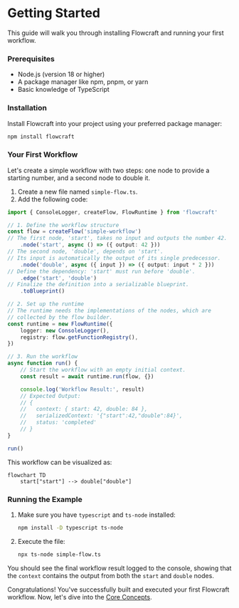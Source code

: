 # Getting Started

This guide will walk you through installing Flowcraft and running your first workflow.

### Prerequisites

-   Node.js (version 18 or higher)
-   A package manager like npm, pnpm, or yarn
-   Basic knowledge of TypeScript

### Installation

Install Flowcraft into your project using your preferred package manager:

```bash
npm install flowcraft
```

### Your First Workflow

Let's create a simple workflow with two steps: one node to provide a starting number, and a second node to double it.

1.  Create a new file named `simple-flow.ts`.
2.  Add the following code:

```typescript
import { ConsoleLogger, createFlow, FlowRuntime } from 'flowcraft'

// 1. Define the workflow structure
const flow = createFlow('simple-workflow')
// The first node, 'start', takes no input and outputs the number 42.
	.node('start', async () => ({ output: 42 }))
// The second node, 'double', depends on 'start'.
// Its input is automatically the output of its single predecessor.
	.node('double', async ({ input }) => ({ output: input * 2 }))
// Define the dependency: 'start' must run before 'double'.
	.edge('start', 'double')
// Finalize the definition into a serializable blueprint.
	.toBlueprint()

// 2. Set up the runtime
// The runtime needs the implementations of the nodes, which are
// collected by the flow builder.
const runtime = new FlowRuntime({
	logger: new ConsoleLogger(),
	registry: flow.getFunctionRegistry(),
})

// 3. Run the workflow
async function run() {
	// Start the workflow with an empty initial context.
	const result = await runtime.run(flow, {})

	console.log('Workflow Result:', result)
	// Expected Output:
	// {
	//   context: { start: 42, double: 84 },
	//   serializedContext: '{"start":42,"double":84}',
	//   status: 'completed'
	// }
}

run()
```

This workflow can be visualized as:

```mermaid
flowchart TD
    start["start"] --> double["double"]
```

### Running the Example

1.  Make sure you have `typescript` and `ts-node` installed:
    ```bash
    npm install -D typescript ts-node
    ```
2.  Execute the file:
    ```bash
    npx ts-node simple-flow.ts
    ```

You should see the final workflow result logged to the console, showing that the `context` contains the output from both the `start` and `double` nodes.

Congratulations! You've successfully built and executed your first Flowcraft workflow. Now, let's dive into the [Core Concepts](/guide/core-concepts).
